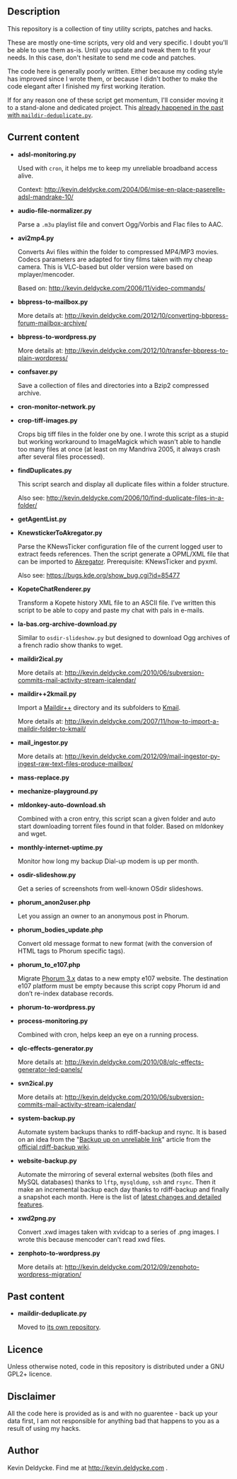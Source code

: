 Description
-----------

This repository is a collection of tiny utility scripts, patches and hacks.

These are mostly one-time scripts, very old and very specific. I doubt you'll be able to use them as-is. Until you update and tweak them to fit your needs. In this case, don't hesitate to send me code and patches.

The code here is generally poorly written. Either because my coding style has improved since I wrote them, or because I didn't bother to make the code elegant after I finished my first working iteration.

If for any reason one of these script get momentum, I'll consider moving it to a stand-alone and dedicated project. This [already happened in the past with `maildir-deduplicate.py`](http://kevin.deldycke.com/2013/06/maildir-deduplicate-moved/).


Current content
---------------

*   **adsl-monitoring.py**

    Used with `cron`, it helps me to keep my unreliable broadband access alive.
    
    Context: http://kevin.deldycke.com/2004/06/mise-en-place-paserelle-adsl-mandrake-10/

*   **audio-file-normalizer.py**

    Parse a `.m3u` playlist file and convert Ogg/Vorbis and Flac files to AAC.

*   **avi2mp4.py**

    Converts Avi files within the folder to compressed MP4/MP3 movies. Codecs parameters are adapted for tiny films taken with my cheap camera. This is VLC-based but older version were based on mplayer/mencoder.
    
    Based on: http://kevin.deldycke.com/2006/11/video-commands/

*   **bbpress-to-mailbox.py**

    More details at: http://kevin.deldycke.com/2012/10/converting-bbpress-forum-mailbox-archive/

*   **bbpress-to-wordpress.py**

    More details at: http://kevin.deldycke.com/2012/10/transfer-bbpress-to-plain-wordpress/

*   **confsaver.py**

    Save a collection of files and directories into a Bzip2 compressed archive.

*   **cron-monitor-network.py**

*   **crop-tiff-images.py**

    Crops big tiff files in the folder one by one. I wrote this script as a stupid but working workaround to ImageMagick which wasn't able to handle too many files at once (at least on my Mandriva 2005, it always crash after several files processed).

*   **findDuplicates.py**

    This script search and display all duplicate files within a folder structure.
    
    Also see: http://kevin.deldycke.com/2006/10/find-duplicate-files-in-a-folder/

*   **getAgentList.py**

*   **KnewstickerToAkregator.py**

    Parse the KNewsTicker configuration file of the current logged user to extract feeds references. Then the script generate a OPML/XML file that can be imported to [Akregator](http://akregator.kde.org/). Prerequisite: KNewsTicker and pyxml.
    
    Also see: https://bugs.kde.org/show_bug.cgi?id=85477

*   **KopeteChatRenderer.py**

    Transform a Kopete history XML file to an ASCII file. I’ve written this script to be able to copy and paste my chat with pals in e-mails.

*   **la-bas.org-archive-download.py**

    Similar to `osdir-slideshow.py` but designed to download Ogg archives of a french radio show thanks to wget.

*   **maildir2ical.py**

    More details at: http://kevin.deldycke.com/2010/06/subversion-commits-mail-activity-stream-icalendar/

*   **maildir++2kmail.py**

    Import a [Maildir++](http://en.wikipedia.org/wiki/Maildir#Maildir.2B.2B) directory and its subfolders to [Kmail](http://kontact.kde.org/kmail).
    
    More details at: http://kevin.deldycke.com/2007/11/how-to-import-a-maildir-folder-to-kmail/

*   **mail_ingestor.py**

    More details at: http://kevin.deldycke.com/2012/09/mail-ingestor-py-ingest-raw-text-files-produce-mailbox/

*   **mass-replace.py**

*   **mechanize-playground.py**

*   **mldonkey-auto-download.sh**

    Combined with a cron entry, this script scan a given folder and auto start downloading torrent files found in that folder. Based on mldonkey and wget.

*   **monthly-internet-uptime.py**

    Monitor how long my backup Dial-up modem is up per month.

*   **osdir-slideshow.py**

    Get a series of screenshots from well-known OSdir slideshows.

*   **phorum_anon2user.php**

    Let you assign an owner to an anonymous post in Phorum.

*   **phorum_bodies_update.php**

    Convert old message format to new format (with the conversion of HTML tags to Phorum specific tags).

*   **phorum_to_e107.php**

    Migrate [Phorum 3.x](http://www.phorum.org) datas to a new empty e107 website. The destination e107 platform must be empty because this script copy Phorum id and don’t re-index database records.

*   **phorum-to-wordpress.py**

*   **process-monitoring.py**

    Combined with cron, helps keep an eye on a running process.

*   **qlc-effects-generator.py**

    More details at: http://kevin.deldycke.com/2010/08/qlc-effects-generator-led-panels/

*   **svn2ical.py**

    More details at: http://kevin.deldycke.com/2010/06/subversion-commits-mail-activity-stream-icalendar/

*   **system-backup.py**

    Automate system backups thanks to rdiff-backup and rsync. It is based on an idea from the "[Backup up on unreliable link](http://wiki.rdiff-backup.org/wiki/index.php/BackupUpOnUnreliableLink)" article from the [official rdiff-backup wiki](http://wiki.rdiff-backup.org).

*   **website-backup.py**

    Automate the mirroring of several external websites (both files and MySQL databases) thanks to `lftp`, `mysqldump`, `ssh` and `rsync`. Then it make an incremental backup each day thanks to rdiff-backup and finally a snapshot each month. Here is the list of [latest changes and detailed features](http://kevin.deldycke.com/2007/03/website-backup-script-mysql-dumps-and-ssh-supported/).

*   **xwd2png.py**

    Convert .xwd images taken with xvidcap to a series of .png images. I wrote this because mencoder can’t read xwd files.

*   **zenphoto-to-wordpress.py**

    More details at: http://kevin.deldycke.com/2012/09/zenphoto-wordpress-migration/


Past content
------------

*   **maildir-deduplicate.py**

    Moved to [its own repository](https://github.com/kdeldycke/maildir-deduplicate).


Licence
-------

Unless otherwise noted, code in this repository is distributed under a GNU GPL2+ licence.


Disclaimer
----------

All the code here is provided as is and with no guarentee - back up your data first, I am not responsible for anything bad that happens to you as a result of using my hacks.


Author
------

Kevin Deldycke. Find me at http://kevin.deldycke.com .
